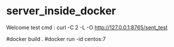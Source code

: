 # server_inside_docker
Welcome
test cmd :
curl -C 2 -L -O http://127.0.0.1:8765/sent_test



#docker build .
#docker run -id centos:7

